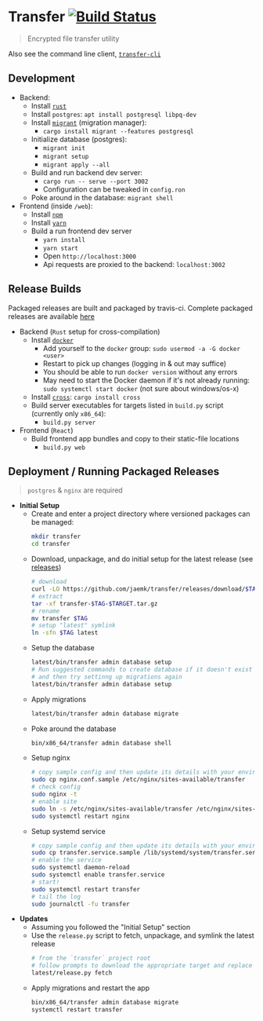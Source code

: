 # Transfer [![Build Status](https://travis-ci.org/jaemk/transfer.svg?branch=develop)](https://travis-ci.org/jaemk/transfer)

> Encrypted file transfer utility

Also see the command line client, [`transfer-cli`](https://github.com/jaemk/transfer-cli)


## Development

- Backend:
    - Install [`rust`](https://www.rust-lang.org/en-US/install.html)
    - Install `postgres`: `apt install postgresql libpq-dev`
    - Install [`migrant`](https://github.com/jaemk/migrant) (migration manager):
        - `cargo install migrant --features postgresql`
    - Initialize database (postgres):
        - `migrant init`
        - `migrant setup`
        - `migrant apply --all`
    - Build and run backend dev server:
        - `cargo run -- serve --port 3002`
        - Configuration can be tweaked in `config.ron`
    - Poke around in the database: `migrant shell`
- Frontend (inside `/web`):
    - Install [`npm`](https://www.npmjs.com/get-npm)
    - Install [`yarn`](https://yarnpkg.com/en/docs/install)
    - Build a run frontend dev server
        - `yarn install`
        - `yarn start`
        - Open `http://localhost:3000`
        - Api requests are proxied to the backend: `localhost:3002`


## Release Builds

Packaged releases are built and packaged by travis-ci. Complete packaged releases are available [here](https://github.com/jaemk/transfer/releases)

- Backend (`Rust` setup for cross-compilation)
    - Install [`docker`](https://www.digitalocean.com/community/tutorials/how-to-install-and-use-docker-on-ubuntu-16-04)
        - Add yourself to the `docker` group: `sudo usermod -a -G docker <user>`
        - Restart to pick up changes (logging in & out may suffice)
        - You should be able to run `docker version` without any errors
        - May need to start the Docker daemon if it's not already running: `sudo systemctl start docker` (not sure about windows/os-x)
    - Install [`cross`](https://github.com/japaric/cross): `cargo install cross`
    - Build server executables for targets listed in `build.py` script (currently only `x86_64`):
        - `build.py server`
- Frontend (`React`)
    - Build frontend app bundles and copy to their static-file locations
        - `build.py web`


## Deployment / Running Packaged Releases

> `postgres` & `nginx` are required

- **Initial Setup**
    - Create and enter a project directory where versioned packages can be managed:
      ```bash
      mkdir transfer
      cd transfer
      ```
    - Download, unpackage, and do initial setup for the latest release
      (see [releases](https://github.com/jaemk/transfer/releases))
       ```bash
       # download
       curl -LO https://github.com/jaemk/transfer/releases/download/$TAG/transfer-$TAG-$TARGET.tar.gz
       # extract
       tar -xf transfer-$TAG-$TARGET.tar.gz
       # rename
       mv transfer $TAG
       # setup "latest" symlink
       ln -sfn $TAG latest
       ```
    - Setup the database
      ```bash
      latest/bin/transfer admin database setup
      # Run suggested commands to create database if it doesn't exist
      # and then try settinng up migrations again
      latest/bin/transfer admin database setup
      ```
    - Apply migrations
      ```bash
      latest/bin/transfer admin database migrate
      ```
    - Poke around the database
      ```bash
      bin/x86_64/transfer admin database shell
      ```
    - Setup nginx
      ```bash
      # copy sample config and then update its details with your environment info
      sudo cp nginx.conf.sample /etc/nginx/sites-available/transfer
      # check config
      sudo nginx -t
      # enable site
      sudo ln -s /etc/nginx/sites-available/transfer /etc/nginx/sites-enabled/transfer
      sudo systemctl restart nginx
      ```
    - Setup systemd service
      ```bash
      # copy sample config and then update its details with your environment info
      sudo cp transfer.service.sample /lib/systemd/system/transfer.service
      # enable the service
      sudo systemctl daemon-reload
      sudo systemctl enable transfer.service
      # start!
      sudo systemctl restart transfer
      # tail the log
      sudo journalctl -fu transfer
      ```
- **Updates**
    - Assuming you followed the "Initial Setup" section
    - Use the `release.py` script to fetch, unpackage, and symlink the latest release
      ```bash
      # from the `transfer` project root
      # follow prompts to download the appropriate target and replace the `latest` symlink
      latest/release.py fetch
      ```
    - Apply migrations and restart the app
      ```bash
      bin/x86_64/transfer admin database migrate
      systemctl restart transfer
      ```
